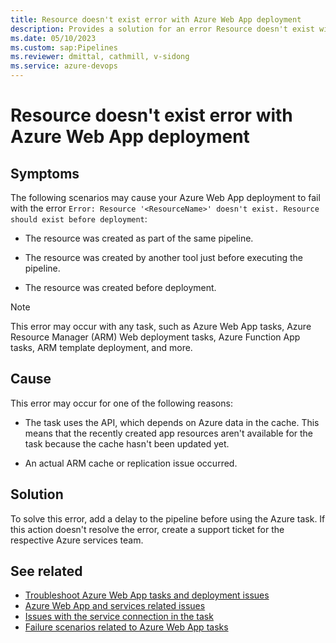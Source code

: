 ```yaml
---
title: Resource doesn't exist error with Azure Web App deployment
description: Provides a solution for an error Resource doesn't exist with Azure Web App deployment.
ms.date: 05/10/2023
ms.custom: sap:Pipelines
ms.reviewer: dmittal, cathmill, v-sidong
ms.service: azure-devops
---
```

# Resource doesn't exist error with Azure Web App deployment

## Symptoms

The following scenarios may cause your Azure Web App deployment to fail with the error `Error: Resource '<ResourceName>' doesn't exist. Resource should exist before deployment`:

- The resource was created as part of the same pipeline.

- The resource was created by another tool just before executing the pipeline.

- The resource was created before deployment.

> [!NOTE]
> This error may occur with any task, such as Azure Web App tasks, Azure Resource Manager (ARM) Web deployment tasks, Azure Function App tasks, ARM template deployment, and more.

## Cause

This error may occur for one of the following reasons:

- The task uses the API, which depends on Azure data in the cache. This means that the recently created app resources aren't available for the task because the cache hasn't been updated yet.

- An actual ARM cache or replication issue occurred.

## Solution

To solve this error, add a delay to the pipeline before using the Azure task. If this action doesn't resolve the error, create a support ticket for the respective Azure services team.

## See related

- [Troubleshoot Azure Web App tasks and deployment issues](troubleshoot-azure-web-apps-tasks-deployments.md)
- [Azure Web App and services related issues](azure-web-app-services-related-issues.md)
- [Issues with the service connection in the task](issues-service-connection-task.md)
- [Failure scenarios related to Azure Web App tasks](failure-scenarios-related-azure-web-app-tasks.md)
